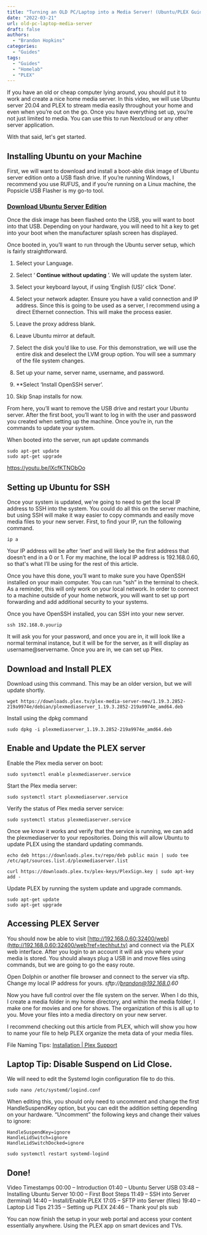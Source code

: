 ```yaml
---
title: "Turning an OLD PC/Laptop into a Media Server! (Ubuntu/PLEX Guide)"
date: "2022-03-21"
url: old-pc-laptop-media-server
draft: false
authors:
  - "Brandon Hopkins"
categories:
  - "Guides"
tags:
  - "Guides"
  - "Homelab"
  - "PLEX"
---
```


If you have an old or cheap computer lying around, you should put it to work and create a nice home media server. In this video, we will use Ubuntu server 20.04 and PLEX to stream media easily throughout your home and even when you’re out on the go. Once you have everything set up, you’re not just limited to media. You can use this to run Nextcloud or any other server application.

With that said, let's get started.

## Installing Ubuntu on your Machine

First, we will want to download and install a boot-able disk image of Ubuntu server edition onto a USB flash drive. If you’re running Windows, I recommend you use RUFUS, and if you’re running on a Linux machine, the Popsicle USB Flasher is my go-to tool.

### [Download Ubuntu Server Edition](https://ubuntu.com/download/server?ref=techhut.tv#downloads)

Once the disk image has been flashed onto the USB, you will want to boot into that USB. Depending on your hardware, you will need to hit a key to get into your boot when the manufacturer splash screen has displayed.

Once booted in, you’ll want to run through the Ubuntu server setup, which is fairly straightforward.

1. Select your Language.

3. Select ‘ **Continue without updating** ’. We will update the system later.

5. Select your keyboard layout, if using ‘English (US)’ click ‘Done’.

7. Select your network adapter. Ensure you have a valid connection and IP address. Since this is going to be used as a server, I recommend using a direct Ethernet connection. This will make the process easier.

9. Leave the proxy address blank.

11. Leave Ubuntu mirror at default.

13. Select the disk you’d like to use. For this demonstration, we will use the entire disk and deselect the LVM group option. You will see a summary of the file system changes.

15. Set up your name, server name, username, and password.

17. \*\*Select ‘Install OpenSSH server’.

19. Skip Snap installs for now.

From here, you’ll want to remove the USB drive and restart your Ubuntu server. After the first boot, you’ll want to log in with the user and password you created when setting up the machine. Once you’re in, run the commands to update your system.

When booted into the server, run apt update commands

```
sudo apt-get update
sudo apt-get upgrade
```

https://youtu.be/lXcfKTNObOo

## Setting up Ubuntu for SSH

Once your system is updated, we're going to need to get the local IP address to SSH into the system. You could do all this on the server machine, but using SSH will make it way easier to copy commands and easily move media files to your new server. First, to find your IP, run the following command.

```
ip a
```

Your IP address will be after ‘inet’ and will likely be the first address that doesn’t end in a 0 or 1. For my machine, the local IP address is 192.168.0.60, so that's what I’ll be using for the rest of this article.

Once you have this done, you’ll want to make sure you have OpenSSH installed on your main computer. You can run “ssh” in the terminal to check. As a reminder, this will only work on your local network. In order to connect to a machine outside of your home network, you will want to set up port forwarding and add additional security to your systems.

Once you have OpenSSH installed, you can SSH into your new server.

```
ssh 192.168.0.yourip
```

It will ask you for your password, and once you are in, it will look like a normal terminal instance, but it will be for the server, as it will display as username@servername. Once you are in, we can set up Plex.

## Download and Install PLEX

Download using this command. This may be an older version, but we will update shortly.

```
wget https://downloads.plex.tv/plex-media-server-new/1.19.3.2852-219a9974e/debian/plexmediaserver_1.19.3.2852-219a9974e_amd64.deb
```

Install using the dpkg command

```
sudo dpkg -i plexmediaserver_1.19.3.2852-219a9974e_amd64.deb
```

## Enable and Update the PLEX server

Enable the Plex media server on boot:

```
sudo systemctl enable plexmediaserver.service
```

Start the Plex media server:

```
sudo systemctl start plexmediaserver.service
```

Verify the status of Plex media server service:

```
sudo systemctl status plexmediaserver.service
```

Once we know it works and verify that the service is running, we can add the plexmediaserver to your repositories. Doing this will allow Ubuntu to update PLEX using the standard updating commands.

```
echo deb https://downloads.plex.tv/repo/deb public main | sudo tee /etc/apt/sources.list.d/plexmediaserver.list
```

```
curl https://downloads.plex.tv/plex-keys/PlexSign.key | sudo apt-key add -
```

Update PLEX by running the system update and upgrade commands.

```
sudo apt-get update
sudo apt-get upgrade
```

## Accessing PLEX Server

You should now be able to visit [http://192.168.0.60:32400/web](http://192.168.0.60:32400/web?ref=techhut.tv) and connect via the PLEX web interface. After you login to an account it will ask you where your media is stored. You should always plug a USB in and move files using commands, but we are going to go the easy route.

Open Dolphin or another file browser and connect to the server via sftp. Change my local IP address for yours. _sftp://brandon@192.168.0.60_

Now you have full control over the file system on the server. When I do this, I create a media folder in my home directory, and within the media folder, I make one for movies and one for shows. The organization of this is all up to you. Move your files into a media directory on your new server.

I recommend checking out this article from PLEX, which will show you how to name your file to help PLEX organize the meta data of your media files.

File Naming Tips: [Installation | Plex Support](https://support.plex.tv/articles/200288586-installation/?ref=techhut.tv)

## Laptop Tip: Disable Suspend on Lid Close.

We will need to edit the Systemd login configuration file to do this.

```
sudo nano /etc/systemd/logind.conf
```

When editing this, you should only need to uncomment and change the first HandleSuspendKey option, but you can edit the addition setting depending on your hardware. “Uncomment” the following keys and change their values to ignore:

```
HandleSuspendKey=ignore
HandleLidSwitch=ignore
HandleLidSwitchDocked=ignore
```

```
sudo systemctl restart systemd-logind
```

## Done!

Video Timestamps
00:00 – Introduction
01:40 – Ubuntu Server USB
03:48 – Installing Ubuntu Server
10:00 – First Boot Steps
11:49 – SSH into Server (terminal)
14:40 – Install/Enable PLEX
17:05 – SFTP into Server (files)
19:40 – Laptop Lid Tips
21:35 – Setting up PLEX
24:46 – Thank you! pls sub

You can now finish the setup in your web portal and access your content essentially anywhere. Using the PLEX app on smart devices and TVs.
